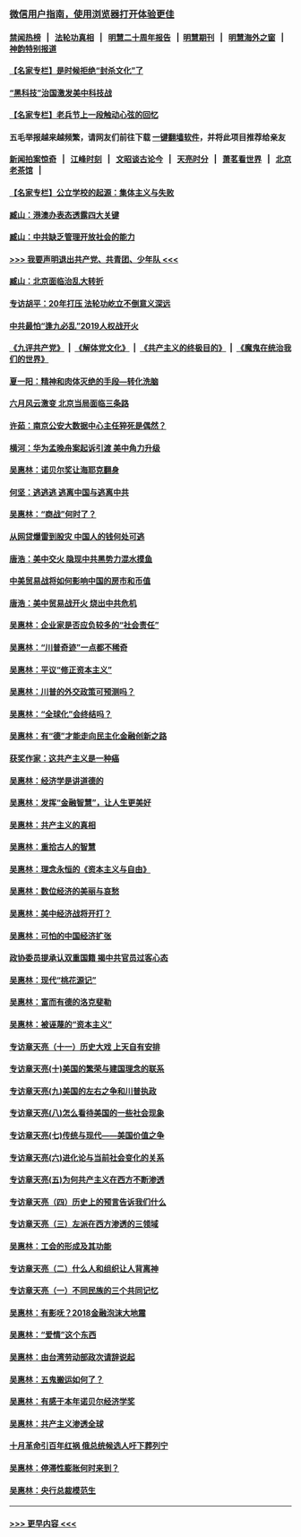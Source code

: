 ### [微信用户指南，使用浏览器打开体验更佳](https://github.com/gfw-breaker/banned-news1/blob/master/indexes/wechat-guide.md?t=0)
#### [禁闻热榜](热点新闻.md?t=0)  &nbsp;&nbsp;|&nbsp;&nbsp; [法轮功真相](https://github.com/gfw-breaker/truth/blob/master/README.md?t=0) &nbsp;&nbsp;|&nbsp;&nbsp; [明慧二十周年报告](https://github.com/gfw-breaker/mh-reports/blob/master/README.md?t=0) &nbsp;&nbsp;|&nbsp;&nbsp;[明慧期刊](https://github.com/gfw-breaker/mh-qikan) &nbsp;&nbsp;|&nbsp;&nbsp; [明慧海外之窗](https://github.com/gfw-breaker/mh-news/blob/master/README.md?t=0) &nbsp;&nbsp;|&nbsp;&nbsp; [神韵特别报道](https://github.com/gfw-breaker/mh-news/blob/master/shenyun.md?t=0)
#### [【名家专栏】是时候拒绝“封杀文化”了](../pages/nsc423/n11814093.md?t=02160422) 
#### [“黑科技”治国激发美中科技战](../pages/nsc423/n11638056.md?t=02160422) 
#### [【名家专栏】老兵节上一段触动心弦的回忆](../pages/nsc423/n11646016.md?t=02160422) 
#### 五毛举报越来越频繁，请网友们前往下载 [一键翻墙软件](https://github.com/gfw-breaker/ssr-accounts)，并将此项目推荐给亲友
#### [新闻拍案惊奇](https://github.com/gfw-breaker/banned-news1/blob/master/pages/link4.md) &nbsp;&nbsp;|&nbsp;&nbsp; [江峰时刻](https://github.com/gfw-breaker/banned-news1/blob/master/pages/link4.md) &nbsp;&nbsp;|&nbsp;&nbsp; [文昭谈古论今](https://github.com/gfw-breaker/banned-news1/blob/master/pages/link4.md) &nbsp;&nbsp;|&nbsp;&nbsp; [天亮时分](https://github.com/gfw-breaker/banned-news1/blob/master/pages/link4.md) &nbsp;&nbsp;|&nbsp;&nbsp; [萧茗看世界](https://github.com/gfw-breaker/banned-news1/blob/master/pages/link4.md) &nbsp;&nbsp;|&nbsp;&nbsp; [北京老茶馆](https://github.com/gfw-breaker/banned-news1/blob/master/pages/link4.md) &nbsp;&nbsp;|&nbsp;&nbsp; 
#### [【名家专栏】公立学校的起源：集体主义与失败](../pages/nsc423/n11601833.md?t=02160422) 
#### [臧山：港澳办表态透露四大关键](../pages/nsc423/n11421628.md?t=02160422) 
#### [臧山：中共缺乏管理开放社会的能力](../pages/nsc423/n11407457.md?t=02160422) 
#### [>>> 我要声明退出共产党、共青团、少年队 <<<](https://github.com/begood0513/goodnews/blob/master/quit/letter.md) 
#### [臧山：北京面临治乱大转折](../pages/nsc423/n11406895.md?t=02160422) 
#### [专访胡平：20年打压 法轮功屹立不倒意义深远](../pages/nsc423/n11398800.md?t=02160422) 
#### [中共最怕“逢九必乱”2019人权战开火](../pages/nsc423/n11385248.md?t=02160422) 
#### [《九评共产党》](https://github.com/begood0513/9ping.md/blob/master/README.md) &nbsp;|&nbsp; [《解体党文化》](../../../../jtdwh.md/blob/master/README.md)  &nbsp;|&nbsp; [《共产主义的终极目的》](../../../../gczydzjmd.md/blob/master/README.md) &nbsp;|&nbsp; [《魔鬼在统治我们的世界》](../../../../mgztzwmdsj.md/blob/master/README.md) 
#### [夏一阳：精神和肉体灭绝的手段—转化洗脑](../pages/nsc423/n11368250.md?t=02160422) 
#### [六月风云激变 北京当局面临三条路](../pages/nsc423/n11313668.md?t=02160422) 
#### [许茹：南京公安大数据中心主任猝死是偶然？](../pages/nsc423/n11064744.md?t=02160422) 
#### [横河：华为孟晚舟案起诉引渡 美中角力升级](../pages/nsc423/n11027230.md?t=02160422) 
#### [吴惠林：诺贝尔奖让海耶克翻身](../pages/nsc423/n10890049.md?t=02160422) 
#### [何坚：逃逃逃 逃离中国与逃离中共](../pages/nsc423/n10592891.md?t=02160422) 
#### [吴惠林：“商战”何时了？](../pages/nsc423/n10573558.md?t=02160422) 
#### [从网贷爆雷到股灾 中国人的钱何处可逃](../pages/nsc423/n10572800.md?t=02160422) 
#### [唐浩：美中交火 隐现中共黑势力混水摸鱼](../pages/nsc423/n10544040.md?t=02160422) 
#### [中美贸易战将如何影响中国的房市和币值](../pages/nsc423/n10543697.md?t=02160422) 
#### [唐浩：美中贸易战开火 烧出中共危机](../pages/nsc423/n10540126.md?t=02160422) 
#### [吴惠林：企业家是否应负较多的“社会责任”](../pages/nsc423/n10535022.md?t=02160422) 
#### [吴惠林：“川普奇迹”一点都不稀奇](../pages/nsc423/n10512808.md?t=02160422) 
#### [吴惠林：平议“修正资本主义”](../pages/nsc423/n10495724.md?t=02160422) 
#### [吴惠林：川普的外交政策可预测吗？](../pages/nsc423/n10462387.md?t=02160422) 
#### [吴惠林：“全球化”会终结吗？](../pages/nsc423/n10452838.md?t=02160422) 
#### [吴惠林：有“德”才能走向民主化金融创新之路](../pages/nsc423/n10432292.md?t=02160422) 
#### [获奖作家：这共产主义是一种癌](../pages/nsc423/n10431541.md?t=02160422) 
#### [吴惠林：经济学是讲道德的](../pages/nsc423/n10398014.md?t=02160422) 
#### [吴惠林：发挥“金融智慧”，让人生更美好](../pages/nsc423/n10375019.md?t=02160422) 
#### [吴惠林：共产主义的真相](../pages/nsc423/n10351394.md?t=02160422) 
#### [吴惠林：重拾古人的智慧](../pages/nsc423/n10337691.md?t=02160422) 
#### [吴惠林：理念永恒的《资本主义与自由》](../pages/nsc423/n10316274.md?t=02160422) 
#### [吴惠林：数位经济的美丽与哀愁](../pages/nsc423/n10292946.md?t=02160422) 
#### [吴惠林：美中经济战将开打？](../pages/nsc423/n10258825.md?t=02160422) 
#### [吴惠林：可怕的中国经济扩张](../pages/nsc423/n10219147.md?t=02160422) 
#### [政协委员提承认双重国籍 揭中共官员过客心态](../pages/nsc423/n10208809.md?t=02160422) 
#### [吴惠林：现代“桃花源记”](../pages/nsc423/n10185234.md?t=02160422) 
#### [吴惠林：富而有德的洛克斐勒](../pages/nsc423/n10142264.md?t=02160422) 
#### [吴惠林：被诬蔑的“资本主义”](../pages/nsc423/n10124816.md?t=02160422) 
#### [专访章天亮（十一）历史大戏 上天自有安排](../pages/nsc423/n10094905.md?t=02160422) 
#### [专访章天亮(十)美国的繁荣与建国理念的联系](../pages/nsc423/n10094899.md?t=02160422) 
#### [专访章天亮(九)美国的左右之争和川普执政](../pages/nsc423/n10094889.md?t=02160422) 
#### [专访章天亮(八)怎么看待美国的一些社会现象](../pages/nsc423/n10094857.md?t=02160422) 
#### [专访章天亮(七)传统与现代——美国价值之争](../pages/nsc423/n10093140.md?t=02160422) 
#### [专访章天亮(六)进化论与当前社会变化的关系](../pages/nsc423/n10092036.md?t=02160422) 
#### [专访章天亮(五)为何共产主义在西方不断渗透](../pages/nsc423/n10083620.md?t=02160422) 
#### [专访章天亮（四）历史上的预言告诉我们什么](../pages/nsc423/n10083606.md?t=02160422) 
#### [专访章天亮（三）左派在西方渗透的三领域](../pages/nsc423/n10081115.md?t=02160422) 
#### [吴惠林：工会的形成及其功能](../pages/nsc423/n10080633.md?t=02160422) 
#### [专访章天亮（二）什么人和组织让人背离神](../pages/nsc423/n10076637.md?t=02160422) 
#### [专访章天亮（一）不同民族的三个共同记忆](../pages/nsc423/n10074188.md?t=02160422) 
#### [吴惠林：有影呒？2018金融泡沫大地震](../pages/nsc423/n10040534.md?t=02160422) 
#### [吴惠林：“爱情”这个东西](../pages/nsc423/n10019423.md?t=02160422) 
#### [吴惠林：由台湾劳动部政次请辞说起](../pages/nsc423/n9979679.md?t=02160422) 
#### [吴惠林：五鬼搬运如何了？](../pages/nsc423/n9925338.md?t=02160422) 
#### [吴惠林：有感于本年诺贝尔经济学奖](../pages/nsc423/n9871883.md?t=02160422) 
#### [吴惠林：共产主义渗透全球](../pages/nsc423/n9812748.md?t=02160422) 
#### [十月革命引百年红祸 俄总统候选人吁下葬列宁](../pages/nsc423/n9810182.md?t=02160422) 
#### [吴惠林：停滞性膨胀何时来到？](../pages/nsc423/n9764136.md?t=02160422) 
#### [吴惠林：央行总裁模范生](../pages/nsc423/n9728134.md?t=02160422) 

----
#### [ >>> 更早内容 <<< ](../indexes/nsc423-earlier.md)
